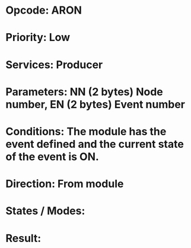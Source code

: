 # Opcode: ARON
# Priority: Low
# Services: Producer
# Parameters: NN (2 bytes) Node number, EN (2 bytes) Event number
# Conditions: The module has the event defined and the current state of the event is ON.
# Direction: From module
# States / Modes: 
# Result: 